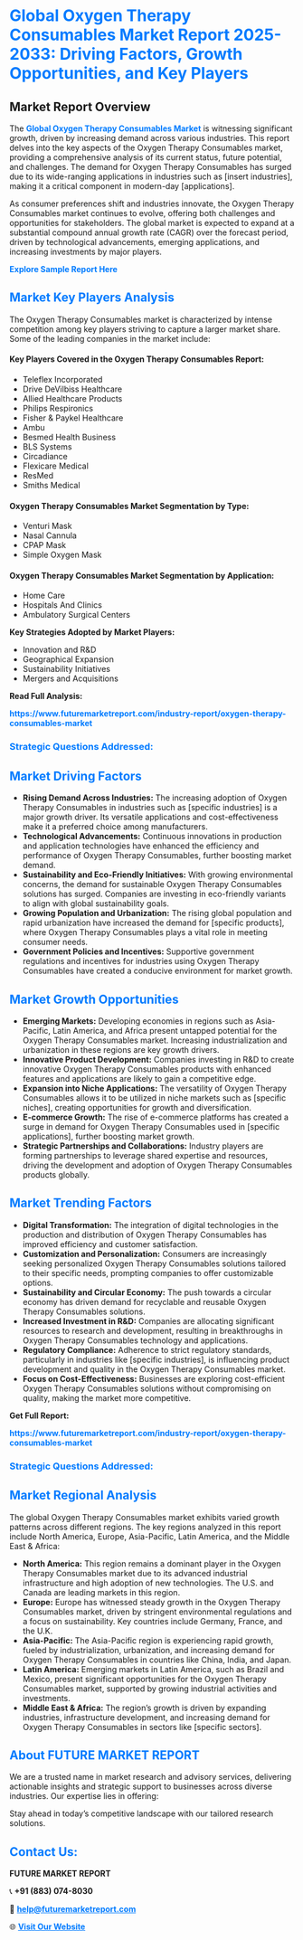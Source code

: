 <h1 style="color: #007BFF;">Global Oxygen Therapy Consumables Market Report 2025-2033: Driving Factors, Growth Opportunities, and Key Players</h1>

<section id="overview">
<h2>Market Report Overview</h2>
<p>The <a href="https://www.futuremarketreport.com/industry-report/oxygen-therapy-consumables-market" style="color: #007BFF; text-decoration: none;"><strong>Global Oxygen Therapy Consumables Market</strong></a> is witnessing significant growth, driven by increasing demand across various industries. This report delves into the key aspects of the Oxygen Therapy Consumables market, providing a comprehensive analysis of its current status, future potential, and challenges. The demand for Oxygen Therapy Consumables has surged due to its wide-ranging applications in industries such as [insert industries], making it a critical component in modern-day [applications].</p>
<p>As consumer preferences shift and industries innovate, the Oxygen Therapy Consumables market continues to evolve, offering both challenges and opportunities for stakeholders. The global market is expected to expand at a substantial compound annual growth rate (CAGR) over the forecast period, driven by technological advancements, emerging applications, and increasing investments by major players.</p>
</section>

<section id="overview">
<p><a href="https://www.futuremarketreport.com/request-sample/reportId=50830" style="color: #007BFF; text-decoration: none;"><strong>Explore Sample Report Here</strong></a></p>
</section>

<section id="key-players">
<h2 style="color: #007BFF;">Market Key Players Analysis</h2>
<p>The Oxygen Therapy Consumables market is characterized by intense competition among key players striving to capture a larger market share. Some of the leading companies in the market include:</p>
<h4>Key Players Covered in the Oxygen Therapy Consumables Report:</h4>
<ul><li>Teleflex Incorporated</li><li>Drive DeVilbiss Healthcare</li><li>Allied Healthcare Products</li><li>Philips Respironics</li><li>Fisher &amp; Paykel Healthcare</li><li>Ambu</li><li>Besmed Health Business</li><li>BLS Systems</li><li>Circadiance</li><li>Flexicare Medical</li><li>ResMed</li><li>Smiths Medical</li></ul>
<h4>Oxygen Therapy Consumables Market Segmentation by Type:</h4>
<ul><li>Venturi Mask</li><li>Nasal Cannula</li><li>CPAP Mask</li><li>Simple Oxygen Mask</li></ul>

<h4>Oxygen Therapy Consumables Market Segmentation by Application:</h4>
<ul><li>Home Care</li><li>Hospitals And Clinics</li><li>Ambulatory Surgical Centers</li></ul>
<p><strong>Key Strategies Adopted by Market Players:</strong></p>
<ul>
<li>Innovation and R&D</li>
<li>Geographical Expansion</li>
<li>Sustainability Initiatives</li>
<li>Mergers and Acquisitions</li>
</ul>
</section>

<section>
<p><strong>Read Full Analysis: </strong></p><a href="https://www.futuremarketreport.com/industry-report/oxygen-therapy-consumables-market" style="color: #007BFF; text-decoration: none;"><strong>https://www.futuremarketreport.com/industry-report/oxygen-therapy-consumables-market</strong></a>
<h3 style="color: #007BFF;">Strategic Questions Addressed:</h3>
</section>

<section id="driving-factors">
<h2 style="color: #007BFF;">Market Driving Factors</h2>
<ul>
<li><strong>Rising Demand Across Industries:</strong> The increasing adoption of Oxygen Therapy Consumables in industries such as [specific industries] is a major growth driver. Its versatile applications and cost-effectiveness make it a preferred choice among manufacturers.</li>
<li><strong>Technological Advancements:</strong> Continuous innovations in production and application technologies have enhanced the efficiency and performance of Oxygen Therapy Consumables, further boosting market demand.</li>
<li><strong>Sustainability and Eco-Friendly Initiatives:</strong> With growing environmental concerns, the demand for sustainable Oxygen Therapy Consumables solutions has surged. Companies are investing in eco-friendly variants to align with global sustainability goals.</li>
<li><strong>Growing Population and Urbanization:</strong> The rising global population and rapid urbanization have increased the demand for [specific products], where Oxygen Therapy Consumables plays a vital role in meeting consumer needs.</li>
<li><strong>Government Policies and Incentives:</strong> Supportive government regulations and incentives for industries using Oxygen Therapy Consumables have created a conducive environment for market growth.</li>
</ul>
</section>

<section id="growth-opportunities">
<h2 style="color: #007BFF;">Market Growth Opportunities</h2>
<ul>
<li><strong>Emerging Markets:</strong> Developing economies in regions such as Asia-Pacific, Latin America, and Africa present untapped potential for the Oxygen Therapy Consumables market. Increasing industrialization and urbanization in these regions are key growth drivers.</li>
<li><strong>Innovative Product Development:</strong> Companies investing in R&D to create innovative Oxygen Therapy Consumables products with enhanced features and applications are likely to gain a competitive edge.</li>
<li><strong>Expansion into Niche Applications:</strong> The versatility of Oxygen Therapy Consumables allows it to be utilized in niche markets such as [specific niches], creating opportunities for growth and diversification.</li>
<li><strong>E-commerce Growth:</strong> The rise of e-commerce platforms has created a surge in demand for Oxygen Therapy Consumables used in [specific applications], further boosting market growth.</li>
<li><strong>Strategic Partnerships and Collaborations:</strong> Industry players are forming partnerships to leverage shared expertise and resources, driving the development and adoption of Oxygen Therapy Consumables products globally.</li>
</ul>
</section>

<section id="trending-factors">
<h2 style="color: #007BFF;">Market Trending Factors</h2>
<ul>
<li><strong>Digital Transformation:</strong> The integration of digital technologies in the production and distribution of Oxygen Therapy Consumables has improved efficiency and customer satisfaction.</li>
<li><strong>Customization and Personalization:</strong> Consumers are increasingly seeking personalized Oxygen Therapy Consumables solutions tailored to their specific needs, prompting companies to offer customizable options.</li>
<li><strong>Sustainability and Circular Economy:</strong> The push towards a circular economy has driven demand for recyclable and reusable Oxygen Therapy Consumables solutions.</li>
<li><strong>Increased Investment in R&D:</strong> Companies are allocating significant resources to research and development, resulting in breakthroughs in Oxygen Therapy Consumables technology and applications.</li>
<li><strong>Regulatory Compliance:</strong> Adherence to strict regulatory standards, particularly in industries like [specific industries], is influencing product development and quality in the Oxygen Therapy Consumables market.</li>
<li><strong>Focus on Cost-Effectiveness:</strong> Businesses are exploring cost-efficient Oxygen Therapy Consumables solutions without compromising on quality, making the market more competitive.</li>
</ul>
</section>

<section>
<p><strong>Get Full Report: </strong></p><a href="https://www.futuremarketreport.com/industry-report/oxygen-therapy-consumables-market" style="color: #007BFF; text-decoration: none;"><strong>https://www.futuremarketreport.com/industry-report/oxygen-therapy-consumables-market</strong></a>
<h3 style="color: #007BFF;">Strategic Questions Addressed:</h3>
</section>


<section id="regional-analysis">
<h2 style="color: #007BFF;">Market Regional Analysis</h2>
<p>The global Oxygen Therapy Consumables market exhibits varied growth patterns across different regions. The key regions analyzed in this report include North America, Europe, Asia-Pacific, Latin America, and the Middle East & Africa:</p>
<ul>
<li><strong>North America:</strong> This region remains a dominant player in the Oxygen Therapy Consumables market due to its advanced industrial infrastructure and high adoption of new technologies. The U.S. and Canada are leading markets in this region.</li>
<li><strong>Europe:</strong> Europe has witnessed steady growth in the Oxygen Therapy Consumables market, driven by stringent environmental regulations and a focus on sustainability. Key countries include Germany, France, and the U.K.</li>
<li><strong>Asia-Pacific:</strong> The Asia-Pacific region is experiencing rapid growth, fueled by industrialization, urbanization, and increasing demand for Oxygen Therapy Consumables in countries like China, India, and Japan.</li>
<li><strong>Latin America:</strong> Emerging markets in Latin America, such as Brazil and Mexico, present significant opportunities for the Oxygen Therapy Consumables market, supported by growing industrial activities and investments.</li>
<li><strong>Middle East & Africa:</strong> The region’s growth is driven by expanding industries, infrastructure development, and increasing demand for Oxygen Therapy Consumables in sectors like [specific sectors].</li>
</ul>
</section>

<footer>
<h2 style="color: #007BFF;">About FUTURE MARKET REPORT</h2>
<p>We are a trusted name in market research and advisory services, delivering actionable insights and strategic support to businesses across diverse industries. Our expertise lies in offering:</p>

<p>Stay ahead in today’s competitive landscape with our tailored research solutions.</p>

<h2 style="color: #007BFF;">Contact Us:</h2>
<p><strong>FUTURE MARKET REPORT</strong></p>
<p>📞 <strong>+91 (883) 074-8030</strong></p>
<p>📧 <strong><a href="mailto:help@futuremarketreport.com" style="color: #007BFF;">help@futuremarketreport.com</a></strong></p>
<p>🌐 <strong><a href="https://www.futuremarketreport.com/" style="color: #007BFF;">Visit Our Website</a></strong></p>
</footer>